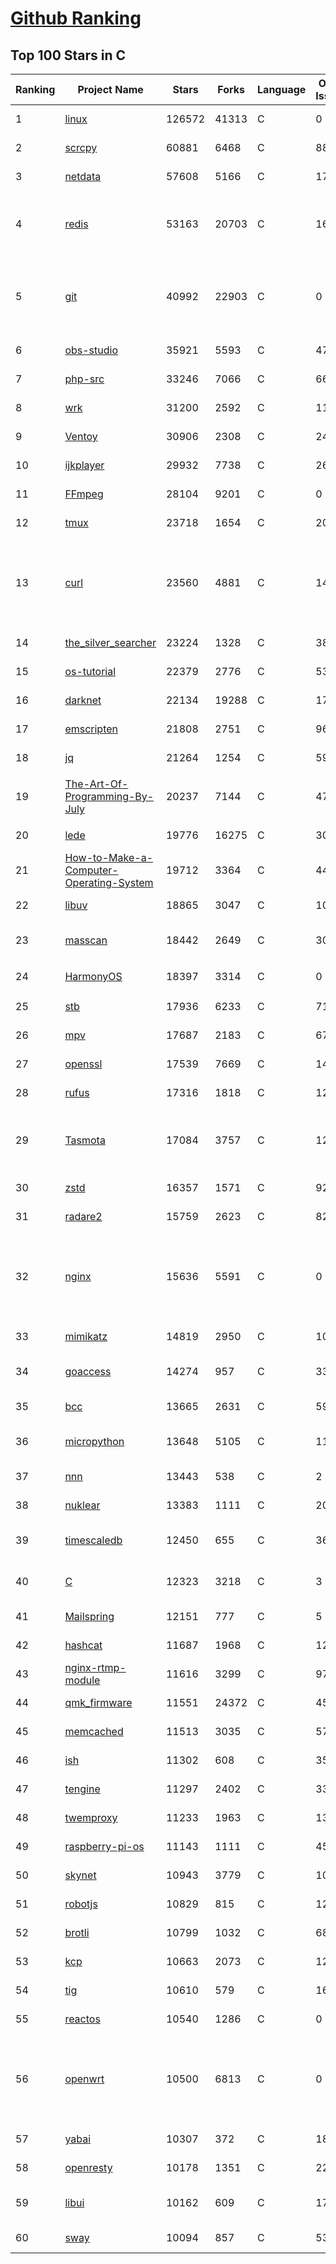 [Github Ranking](../README.md)
==========

## Top 100 Stars in C

| Ranking | Project Name | Stars | Forks | Language | Open Issues | Description | Last Commit |
| ------- | ------------ | ----- | ----- | -------- | ----------- | ----------- | ----------- |
| 1 | [linux](https://github.com/torvalds/linux) | 126572 | 41313 | C | 0 | Linux kernel source tree | 2022-02-06T20:23:47Z |
| 2 | [scrcpy](https://github.com/Genymobile/scrcpy) | 60881 | 6468 | C | 884 | Display and control your Android device | 2022-02-06T18:58:38Z |
| 3 | [netdata](https://github.com/netdata/netdata) | 57608 | 5166 | C | 172 | Real-time performance monitoring, done right! https://www.netdata.cloud | 2022-02-05T23:58:37Z |
| 4 | [redis](https://github.com/redis/redis) | 53163 | 20703 | C | 1606 | Redis is an in-memory database that persists on disk. The data model is key-value, but many different kind of values are supported: Strings, Lists, Sets, Sorted Sets, Hashes, Streams, HyperLogLogs, Bitmaps. | 2022-02-06T22:10:29Z |
| 5 | [git](https://github.com/git/git) | 40992 | 22903 | C | 0 | Git Source Code Mirror - This is a publish-only repository but pull requests can be turned into patches to the mailing list via GitGitGadget (https://gitgitgadget.github.io/). Please follow Documentation/SubmittingPatches procedure for any of your improvements. | 2022-02-07T02:42:39Z |
| 6 | [obs-studio](https://github.com/obsproject/obs-studio) | 35921 | 5593 | C | 478 | OBS Studio - Free and open source software for live streaming and screen recording | 2022-02-06T06:30:03Z |
| 7 | [php-src](https://github.com/php/php-src) | 33246 | 7066 | C | 66 | The PHP Interpreter | 2022-02-06T22:24:21Z |
| 8 | [wrk](https://github.com/wg/wrk) | 31200 | 2592 | C | 111 | Modern HTTP benchmarking tool | 2022-02-03T09:56:56Z |
| 9 | [Ventoy](https://github.com/ventoy/Ventoy) | 30906 | 2308 | C | 249 | A new bootable USB solution. | 2022-02-06T15:13:15Z |
| 10 | [ijkplayer](https://github.com/bilibili/ijkplayer) | 29932 | 7738 | C | 2649 | Android/iOS video player based on FFmpeg n3.4, with MediaCodec, VideoToolbox support. | 2022-01-22T10:06:28Z |
| 11 | [FFmpeg](https://github.com/FFmpeg/FFmpeg) | 28104 | 9201 | C | 0 | Mirror of https://git.ffmpeg.org/ffmpeg.git | 2022-02-07T00:15:17Z |
| 12 | [tmux](https://github.com/tmux/tmux) | 23718 | 1654 | C | 20 | tmux source code | 2022-02-04T14:01:10Z |
| 13 | [curl](https://github.com/curl/curl) | 23560 | 4881 | C | 14 | A command line tool and library for transferring data with URL syntax, supporting DICT, FILE, FTP, FTPS, GOPHER, GOPHERS, HTTP, HTTPS, IMAP, IMAPS, LDAP, LDAPS, MQTT, POP3, POP3S, RTMP, RTMPS, RTSP, SCP, SFTP, SMB, SMBS, SMTP, SMTPS, TELNET and TFTP. libcurl offers a myriad of powerful features | 2022-02-06T23:40:52Z |
| 14 | [the_silver_searcher](https://github.com/ggreer/the_silver_searcher) | 23224 | 1328 | C | 387 | A code-searching tool similar to ack, but faster. | 2022-01-20T04:39:39Z |
| 15 | [os-tutorial](https://github.com/cfenollosa/os-tutorial) | 22379 | 2776 | C | 53 | How to create an OS from scratch | 2022-01-06T14:56:30Z |
| 16 | [darknet](https://github.com/pjreddie/darknet) | 22134 | 19288 | C | 1730 | Convolutional Neural Networks | 2022-01-26T09:35:41Z |
| 17 | [emscripten](https://github.com/emscripten-core/emscripten) | 21808 | 2751 | C | 963 | Emscripten: An LLVM-to-WebAssembly Compiler | 2022-02-06T22:28:49Z |
| 18 | [jq](https://github.com/stedolan/jq) | 21264 | 1254 | C | 597 | Command-line JSON processor | 2022-02-03T11:08:35Z |
| 19 | [The-Art-Of-Programming-By-July](https://github.com/julycoding/The-Art-Of-Programming-By-July) | 20237 | 7144 | C | 47 | 本项目曾冲到全球第一，干货集锦见本页面最底部，另完整精致的纸质版《编程之法：面试和算法心得》已在京东/当当上销售 | 2021-07-03T07:47:32Z |
| 20 | [lede](https://github.com/coolsnowwolf/lede) | 19776 | 16275 | C | 303 | Lean's OpenWrt source | 2022-02-06T16:31:30Z |
| 21 | [How-to-Make-a-Computer-Operating-System](https://github.com/SamyPesse/How-to-Make-a-Computer-Operating-System) | 19712 | 3364 | C | 44 | How to Make a Computer Operating System in C++ | 2021-12-16T09:10:55Z |
| 22 | [libuv](https://github.com/libuv/libuv) | 18865 | 3047 | C | 102 | Cross-platform asynchronous I/O | 2022-02-06T13:41:34Z |
| 23 | [masscan](https://github.com/robertdavidgraham/masscan) | 18442 | 2649 | C | 303 | TCP port scanner, spews SYN packets asynchronously, scanning entire Internet in under 5 minutes. | 2022-01-17T23:00:30Z |
| 24 | [HarmonyOS](https://github.com/Awesome-HarmonyOS/HarmonyOS) | 18397 | 3314 | C | 0 | A curated list of awesome things related to HarmonyOS. 华为鸿蒙操作系统。 | 2021-06-16T23:05:35Z |
| 25 | [stb](https://github.com/nothings/stb) | 17936 | 6233 | C | 71 | stb single-file public domain libraries for C/C++ | 2022-01-24T10:07:42Z |
| 26 | [mpv](https://github.com/mpv-player/mpv) | 17687 | 2183 | C | 679 | 🎥 Command line video player | 2022-02-06T21:57:22Z |
| 27 | [openssl](https://github.com/openssl/openssl) | 17539 | 7669 | C | 1415 | TLS/SSL and crypto library | 2022-02-07T02:31:54Z |
| 28 | [rufus](https://github.com/pbatard/rufus) | 17316 | 1818 | C | 12 | The Reliable USB Formatting Utility | 2022-02-04T17:42:36Z |
| 29 | [Tasmota](https://github.com/arendst/Tasmota) | 17084 | 3757 | C | 12 | Alternative firmware for ESP8266 with easy configuration using webUI, OTA updates, automation using timers or rules, expandability and entirely local control over MQTT, HTTP, Serial or KNX. Full documentation at | 2022-02-06T17:11:47Z |
| 30 | [zstd](https://github.com/facebook/zstd) | 16357 | 1571 | C | 92 | Zstandard - Fast real-time compression algorithm | 2022-02-04T19:23:19Z |
| 31 | [radare2](https://github.com/radareorg/radare2) | 15759 | 2623 | C | 820 | UNIX-like reverse engineering framework and command-line toolset | 2022-02-06T19:55:06Z |
| 32 | [nginx](https://github.com/nginx/nginx) | 15636 | 5591 | C | 0 | An official read-only mirror of http://hg.nginx.org/nginx/ which is updated hourly. Pull requests on GitHub cannot be accepted and will be automatically closed. The proper way to submit changes to nginx is via the nginx development mailing list, see http://nginx.org/en/docs/contributing_changes.html | 2022-02-04T10:41:26Z |
| 33 | [mimikatz](https://github.com/gentilkiwi/mimikatz) | 14819 | 2950 | C | 106 | A little tool to play with Windows security | 2021-12-10T13:11:21Z |
| 34 | [goaccess](https://github.com/allinurl/goaccess) | 14274 | 957 | C | 335 | GoAccess is a real-time web log analyzer and interactive viewer that runs in a terminal in *nix systems or through your browser. | 2022-02-01T14:30:53Z |
| 35 | [bcc](https://github.com/iovisor/bcc) | 13665 | 2631 | C | 593 | BCC - Tools for BPF-based Linux IO analysis, networking, monitoring, and more | 2022-02-03T04:02:26Z |
| 36 | [micropython](https://github.com/micropython/micropython) | 13648 | 5105 | C | 1119 | MicroPython - a lean and efficient Python implementation for microcontrollers and constrained systems | 2022-02-07T02:24:31Z |
| 37 | [nnn](https://github.com/jarun/nnn) | 13443 | 538 | C | 2 | n³ The unorthodox terminal file manager | 2022-02-05T18:54:47Z |
| 38 | [nuklear](https://github.com/vurtun/nuklear) | 13383 | 1111 | C | 207 | A single-header ANSI C gui library | 2020-01-03T21:36:41Z |
| 39 | [timescaledb](https://github.com/timescale/timescaledb) | 12450 | 655 | C | 366 | An open-source time-series SQL database optimized for fast ingest and complex queries.  Packaged as a PostgreSQL extension. | 2022-02-06T17:48:21Z |
| 40 | [C](https://github.com/TheAlgorithms/C) | 12323 | 3218 | C | 3 | Collection of various algorithms in mathematics, machine learning, computer science, physics, etc implemented in C for educational purposes. | 2022-02-04T04:35:51Z |
| 41 | [Mailspring](https://github.com/Foundry376/Mailspring) | 12151 | 777 | C | 5 | :love_letter: A beautiful, fast and fully open source mail client for Mac, Windows and Linux. | 2022-01-11T21:44:40Z |
| 42 | [hashcat](https://github.com/hashcat/hashcat) | 11687 | 1968 | C | 127 | World's fastest and most advanced password recovery utility | 2022-02-06T18:42:51Z |
| 43 | [nginx-rtmp-module](https://github.com/arut/nginx-rtmp-module) | 11616 | 3299 | C | 978 | NGINX-based Media Streaming Server | 2022-02-05T20:02:50Z |
| 44 | [qmk_firmware](https://github.com/qmk/qmk_firmware) | 11551 | 24372 | C | 454 | Open-source keyboard firmware for Atmel AVR and Arm USB families | 2022-02-07T02:33:01Z |
| 45 | [memcached](https://github.com/memcached/memcached) | 11513 | 3035 | C | 57 | memcached development tree | 2022-02-05T00:57:20Z |
| 46 | [ish](https://github.com/ish-app/ish) | 11302 | 608 | C | 356 | Linux shell for iOS | 2022-02-07T00:51:01Z |
| 47 | [tengine](https://github.com/alibaba/tengine) | 11297 | 2402 | C | 339 | A distribution of Nginx with some advanced features | 2021-12-14T07:36:17Z |
| 48 | [twemproxy](https://github.com/twitter/twemproxy) | 11233 | 1963 | C | 131 | A fast, light-weight proxy for memcached and redis | 2021-12-09T03:40:32Z |
| 49 | [raspberry-pi-os](https://github.com/s-matyukevich/raspberry-pi-os) | 11143 | 1111 | C | 45 | Learning operating system development using Linux kernel and Raspberry Pi | 2021-12-17T15:06:32Z |
| 50 | [skynet](https://github.com/cloudwu/skynet) | 10943 | 3779 | C | 10 | A lightweight online game framework | 2022-01-21T02:34:00Z |
| 51 | [robotjs](https://github.com/octalmage/robotjs) | 10829 | 815 | C | 126 | Node.js Desktop Automation.  | 2022-02-01T14:49:20Z |
| 52 | [brotli](https://github.com/google/brotli) | 10799 | 1032 | C | 68 | Brotli compression format | 2022-01-10T10:08:10Z |
| 53 | [kcp](https://github.com/skywind3000/kcp) | 10663 | 2073 | C | 127 | :zap: KCP - A Fast and Reliable ARQ Protocol | 2022-02-01T12:50:51Z |
| 54 | [tig](https://github.com/jonas/tig) | 10610 | 579 | C | 161 | Text-mode interface for git | 2022-02-03T19:21:36Z |
| 55 | [reactos](https://github.com/reactos/reactos) | 10540 | 1286 | C | 0 | A free Windows-compatible Operating System | 2022-02-07T02:51:25Z |
| 56 | [openwrt](https://github.com/openwrt/openwrt) | 10500 | 6813 | C | 0 | This repository is a mirror of https://git.openwrt.org/openwrt/openwrt.git It is for reference only and is not active for check-ins or for reporting issues.  We will continue to accept Pull Requests here. They will be merged via staging trees then into openwrt.git. All issues should be reported at: https://bugs.openwrt.org | 2022-02-06T23:50:23Z |
| 57 | [yabai](https://github.com/koekeishiya/yabai) | 10307 | 372 | C | 183 | A tiling window manager for macOS based on binary space partitioning | 2022-02-05T18:31:28Z |
| 58 | [openresty](https://github.com/openresty/openresty) | 10178 | 1351 | C | 225 | High Performance Web Platform Based on Nginx and LuaJIT | 2022-02-06T07:41:46Z |
| 59 | [libui](https://github.com/andlabs/libui) | 10162 | 609 | C | 172 | Simple and portable (but not inflexible) GUI library in C that uses the native GUI technologies of each platform it supports. | 2021-12-20T07:21:10Z |
| 60 | [sway](https://github.com/swaywm/sway) | 10094 | 857 | C | 538 | i3-compatible Wayland compositor | 2022-02-06T21:13:07Z |

